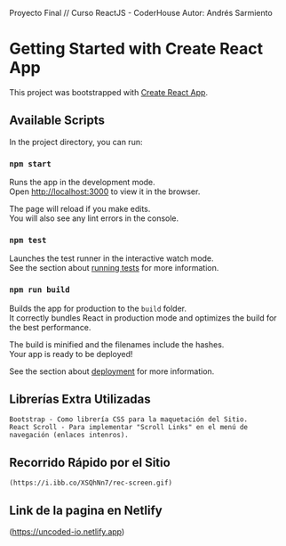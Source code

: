 Proyecto Final // Curso ReactJS - CoderHouse
Autor: Andrés Sarmiento

# Getting Started with Create React App

This project was bootstrapped with [Create React App](https://github.com/facebook/create-react-app).

## Available Scripts

In the project directory, you can run:

### `npm start`

Runs the app in the development mode.\
Open [http://localhost:3000](http://localhost:3000) to view it in the browser.

The page will reload if you make edits.\
You will also see any lint errors in the console.

### `npm test`

Launches the test runner in the interactive watch mode.\
See the section about [running tests](https://facebook.github.io/create-react-app/docs/running-tests) for more information.

### `npm run build`

Builds the app for production to the `build` folder.\
It correctly bundles React in production mode and optimizes the build for the best performance.

The build is minified and the filenames include the hashes.\
Your app is ready to be deployed!

See the section about [deployment](https://facebook.github.io/create-react-app/docs/deployment) for more information.


## Librerías Extra Utilizadas
    Bootstrap - Como librería CSS para la maquetación del Sitio.
    React Scroll - Para implementar "Scroll Links" en el menú de navegación (enlaces intenros).

## Recorrido Rápido por el Sitio
    (https://i.ibb.co/XSQhNn7/rec-screen.gif)
    
## Link de la pagina en Netlify
   (https://uncoded-io.netlify.app)




